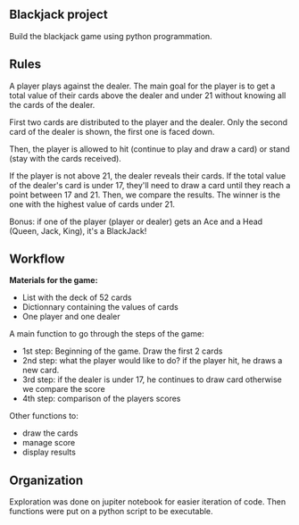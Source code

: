 ## Blackjack project
Build the blackjack game using python programmation.

## Rules

A player plays against the dealer. The main goal for the player is to get a total value of their cards above the dealer and under 21 without knowing all the cards of the dealer.

First two cards are distributed to the player and the dealer. Only the second card of the dealer is shown, the first one is faced down. 

Then, the player is allowed to hit (continue to play and draw a card) or stand (stay with the cards received).

If the player is not above 21, the dealer reveals their cards. 
If the total value of the dealer's card is under 17, they'll need to draw a card until they reach a point between 17 and 21.
Then, we compare the results. The winner is the one with the highest value of cards under 21. 

Bonus: if one of the player (player or dealer) gets an Ace and a Head (Queen, Jack, King), it's a BlackJack!

## Workflow

**Materials for the game:**
* List with the deck of 52 cards
* Dictionnary containing the values of cards
* One player and one dealer

A main function to go through the steps of the game:
* 1st step: Beginning of the game. Draw the first 2 cards
* 2nd step: what the player would like to do? if the player hit, he draws a new card.
* 3rd step: if the dealer is under 17, he continues to draw card otherwise we compare the score
* 4th step: comparison of the players scores

Other functions to:
* draw the cards
* manage score
* display results

## Organization
Exploration was done on jupiter notebook for easier iteration of code. Then functions were put on a python script to be executable. 
